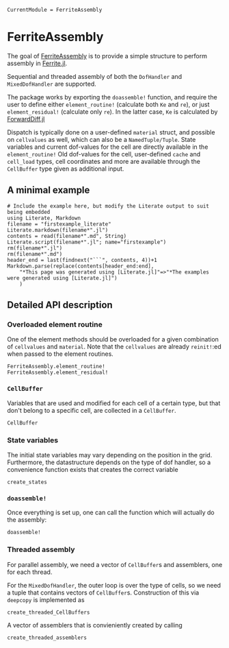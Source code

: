 ```@meta
CurrentModule = FerriteAssembly
```

# FerriteAssembly

The goal of [FerriteAssembly](https://github.com/KnutAM/FerriteAssembly.jl) 
is to provide a simple structure to perform assembly in 
[Ferrite.jl](https://github.com/Ferrite-FEM/Ferrite.jl/).

Sequential and threaded assembly of both the `DofHandler` and `MixedDofHandler` are supported.

The package works by exporting the `doassemble!` function, and require the 
user to define either `element_routine!` (calculate both `Ke` and `re`),
or just `element_residual!` (calculate only `re`). 
In the latter case, `Ke` is calculated by 
[ForwardDiff.jl](https://github.com/JuliaDiff/ForwardDiff.jl)

Dispatch is typically done on a user-defined `material` struct,
and possible on `cellvalues` as well, which can also be a `NamedTuple/Tuple`.
State variables and current dof-values for the cell are directly available in the `element_routine!`
Old dof-values for the cell, user-defined `cache` and `cell_load` types, 
cell coordinates and more are available through the `CellBuffer` type 
given as additional input. 

## A minimal example
```@eval
# Include the example here, but modify the Literate output to suit being embedded
using Literate, Markdown
filename = "firstexample_literate"
Literate.markdown(filename*".jl")
contents = read(filename*".md", String)
Literate.script(filename*".jl"; name="firstexample")
rm(filename*".jl")
rm(filename*".md")
header_end = last(findnext("```", contents, 4))+1
Markdown.parse(replace(contents[header_end:end], 
    "*This page was generated using [Literate.jl]"=>"*The examples were generated using [Literate.jl]")
    )
```

## Detailed API description
### Overloaded element routine
One of the element methods should be overloaded for a given combination of `cellvalues`
and `material`. 
Note that the `cellvalues` are already `reinit!`:ed when passed to the element routines. 
```@docs
FerriteAssembly.element_routine!
FerriteAssembly.element_residual!
```

### `CellBuffer`
Variables that are used and modified for each cell of a certain type, 
but that don't belong to a specific cell, are collected in a `CellBuffer`.
```@docs
CellBuffer
```

### State variables
The initial state variables may vary depending on the position in the grid.
Furthermore, the datastructure depends on the type of dof handler, so
a convenience function exists that creates the correct variable
```@docs
create_states
```

### `doassemble!`
Once everything is set up, one can call the function which will actually 
do the assembly:
```@docs
doassemble!
```

### Threaded assembly
For parallel assembly, we need a vector of `CellBuffer`s and assemblers, 
one for each thread. 

For the `MixedDofHandler`, the outer loop is over the type of cells,
so we need a tuple that contains vectors of `CellBuffer`s. 
Construction of this via `deepcopy` is implemented as
```@docs
create_threaded_CellBuffers
```

A vector of assemblers that is convieniently created by calling 
```@docs
create_threaded_assemblers
```
